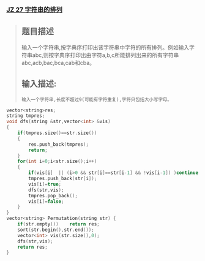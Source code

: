 ### [JZ 27 字符串的排列](https://www.nowcoder.com/practice/fe6b651b66ae47d7acce78ffdd9a96c7?tpId=13&&tqId=11180&rp=1&ru=/ta/coding-interviews&qru=/ta/coding-interviews/question-ranking)

> ## 题目描述
>
> 输入一个字符串,按字典序打印出该字符串中字符的所有排列。例如输入字符串abc,则按字典序打印出由字符a,b,c所能排列出来的所有字符串abc,acb,bac,bca,cab和cba。
>
> ## 输入描述:
>
> ```
> 输入一个字符串,长度不超过9(可能有字符重复),字符只包括大小写字母。
> ```

```cpp
vector<string>res;
string tmpres;
void dfs(string &str,vector<int> &vis)
{
    if(tmpres.size()==str.size())
    {
        res.push_back(tmpres);
        return;
    }
    for(int i=0;i<str.size();i++)
    {
        if(vis[i]  || (i>0 && str[i]==str[i-1] && !vis[i-1]) )continue;
        tmpres.push_back(str[i]);
        vis[i]=true;
        dfs(str,vis);
        tmpres.pop_back();
        vis[i]=false;
    }
}
vector<string> Permutation(string str) {
    if(str.empty())    return res;
    sort(str.begin(),str.end());
    vector<int> vis(str.size(),0);
    dfs(str,vis);
    return res;
}
```

